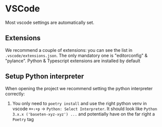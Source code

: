 # VSCode

Most vscode settings are automatically set.

## Extensions

We recommend a couple of extensions: you can see the list in `.vscode/extensions.json`. The only mandatory one is "editorconfig" & "pylance". Python & Typescript extensions are installed by default

## Setup Python interpreter

When opening the project we recommend setting the python interpreter correctly:

1. You only need to `poetry install` and use the right python venv in vscode `⌘+⇧+p` -> `Python: Select Interpreter`. It should look like `Python 3.x.x ('baseten-xyz-xyz') ...` and potentially have on the far right a `Poetry` tag
